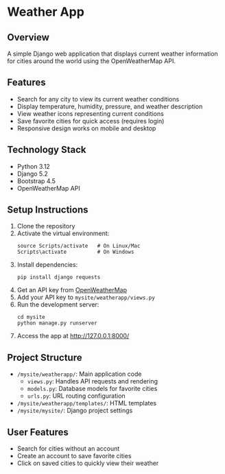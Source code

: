 # Weather App

## Overview
A simple Django web application that displays current weather information for cities around the world using the OpenWeatherMap API.

## Features
- Search for any city to view its current weather conditions
- Display temperature, humidity, pressure, and weather description
- View weather icons representing current conditions
- Save favorite cities for quick access (requires login)
- Responsive design works on mobile and desktop

## Technology Stack
- Python 3.12
- Django 5.2
- Bootstrap 4.5
- OpenWeatherMap API

## Setup Instructions

1. Clone the repository
2. Activate the virtual environment:
   ```
   source Scripts/activate   # On Linux/Mac
   Scripts\activate          # On Windows
   ```
3. Install dependencies:
   ```
   pip install django requests
   ```
4. Get an API key from [OpenWeatherMap](https://openweathermap.org/api)
5. Add your API key to `mysite/weatherapp/views.py`
6. Run the development server:
   ```
   cd mysite
   python manage.py runserver
   ```
7. Access the app at http://127.0.0.1:8000/

## Project Structure
- `/mysite/weatherapp/`: Main application code
  - `views.py`: Handles API requests and rendering
  - `models.py`: Database models for favorite cities
  - `urls.py`: URL routing configuration
- `/mysite/weatherapp/templates/`: HTML templates
- `/mysite/mysite/`: Django project settings

## User Features
- Search for cities without an account
- Create an account to save favorite cities
- Click on saved cities to quickly view their weather